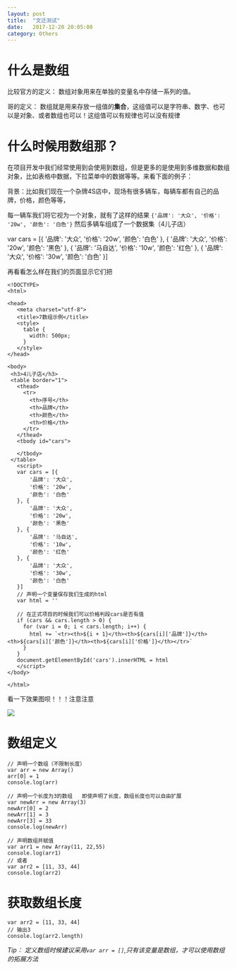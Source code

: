 ```yaml
---
layout: post
title:  "文迁测试"
date:   2017-12-20 20:05:00
category: Others
---
```


# 什么是数组

比较官方的定义： 数组对象用来在单独的变量名中存储一系列的值。

哥的定义： 数组就是用来存放一组值的**集合**，这组值可以是字符串、数字、也可以是对象、或者数组也可以！这组值可以有规律也可以没有规律

# 什么时候用数组那？

在项目开发中我们经常使用到会使用到数组，但是更多的是使用到多维数据和数组对象，比如表格中数据，下拉菜单中的数据等等。来看下面的例子：

 背景：比如我们现在一个杂牌4S店中，现场有很多辆车，每辆车都有自己的品牌，价格，颜色等等，
 
 每一辆车我们将它视为一个对象，就有了这样的结果
 `{'品牌': '大众', '价格': '20w', '颜色': '白色'}`
 然后多辆车组成了一个数据集（4儿子店）


 var cars = [{
    '品牌': '大众',
    '价格': '20w',
    '颜色': '白色'
}, {
    '品牌': '大众',
    '价格': '20w',
    '颜色': '黑色'
}, {
    '品牌': '马自达',
    '价格': '10w',
    '颜色': '红色'
}, {
    '品牌': '大众',
    '价格': '30w',
    '颜色': '白色'
}]


 再看看怎么样在我们的页面显示它们把
 ~~~
 <!DOCTYPE>
<html>

<head>
    <meta charset="utf-8">
    <title>7数组示例</title>
    <style>
      table {
        width: 500px;
      }
    </style>
</head>

<body>
  <h3>4儿子店</h3>
  <table border="1">
    <thead>
      <tr>
        <th>序号</th>
        <th>品牌</th>
        <th>颜色</th>
        <th>价格</th>
      </tr>
    </thead>
    <tbody id="cars">
      
    </tbody>
  </table>
    <script>
    var cars = [{
        '品牌': '大众',
        '价格': '20w',
        '颜色': '白色'
    }, {
        '品牌': '大众',
        '价格': '20w',
        '颜色': '黑色'
    }, {
        '品牌': '马自达',
        '价格': '10w',
        '颜色': '红色'
    }, {
        '品牌': '大众',
        '价格': '30w',
        '颜色': '白色'
    }]
    // 声明一个变量保存我们生成的html
    var html = ''

    // 在正式项目的时候我们可以价格判段cars是否有值
    if (cars && cars.length > 0) {
      for (var i = 0; i < cars.length; i++) {
        html += `<tr><th>${i + 1}</th><th>${cars[i]['品牌']}</th><th>${cars[i]['颜色']}</th><th>${cars[i]['价格']}</th></tr>`
      }
    }
    document.getElementById('cars').innerHTML = html
    </script>
</body>

</html>
 ~~~
看一下效果图呗！！！注意注意

![](images/数组示例.png)
# 数组定义

~~~
// 声明一个数组（不限制长度）
var arr = new Array()
arr[0] = 1
console.log(arr)

// 声明一个长度为3的数组   即使声明了长度，数组长度也可以自由扩展
var newArr = new Array(3)
newArr[0] = 2
newArr[1] = 3
newArr[3] = 33
console.log(newArr)

// 声明数组并赋值
var arr1 = new Array(11, 22,55)
console.log(arr1)
// 或者
var arr2 = [11, 33, 44]
console.log(arr2)
~~~

# 获取数组长度
~~~
var arr2 = [11, 33, 44]
// 输出3
console.log(arr2.length)
~~~
*Tip： 定义数组时候建议采用`var arr = []`,只有该变量是数组，才可以使用数组的拓展方法*